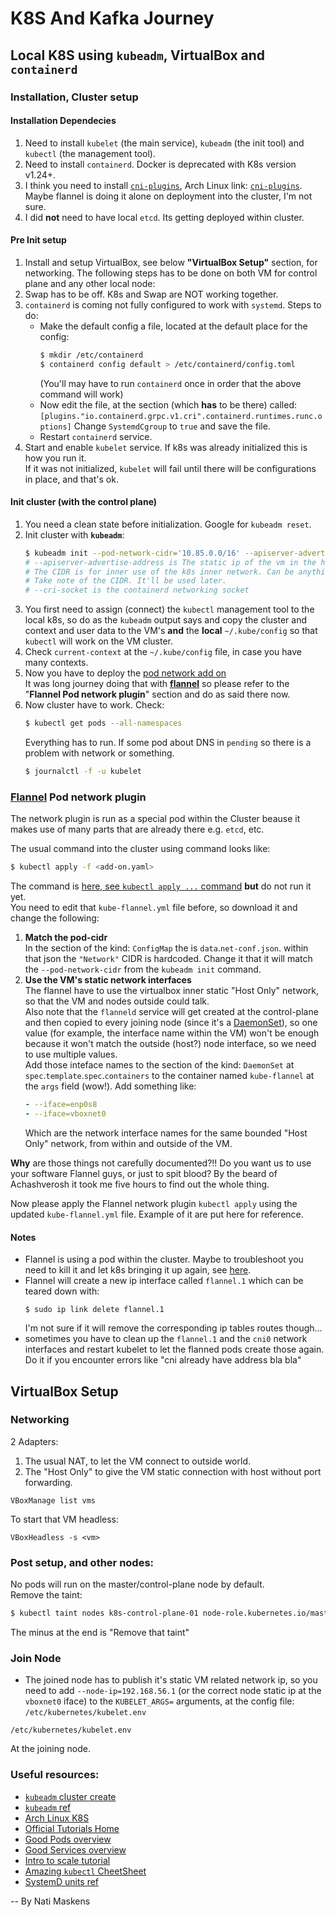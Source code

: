 # K8S And Kafka Journey

## Local K8S using `kubeadm`, VirtualBox and `containerd`

### Installation, Cluster setup

#### Installation Dependecies

1. Need to install `kubelet` (the main service), `kubeadm` (the init tool) and `kubectl` (the management tool).
1. Need to install `containerd`. Docker is deprecated with K8s version v1.24+.
1. I think you need to install [`cni-plugins`](https://github.com/containernetworking/plugins), Arch Linux link: [`cni-plugins`](https://archlinux.org/packages/community/x86_64/cni-plugins).  
Maybe flannel is doing it alone on deployment into the cluster, I'm not sure.
1. I did **not** need to have local `etcd`. Its getting deployed within cluster.

#### Pre Init setup
1. Install and setup VirtualBox, see below **"VirtualBox Setup"** section, for networking. The following steps has to be done on both VM for control plane and any other local node:
1. Swap has to be off. K8s and Swap are NOT working together.
1. `containerd` is coming not fully configured to work with `systemd`. Steps to do:
   * Make the default config a file, located at the default place for the config:
      ```bash
      $ mkdir /etc/containerd
      $ containerd config default > /etc/containerd/config.toml
      ```
      (You'll may have to run `containerd` once in order that the above command will work)
   * Now edit the file, at the section (which **has** to be there) called:  
      `[plugins."io.containerd.grpc.v1.cri".containerd.runtimes.runc.options]`
      Change `SystemdCgroup` to `true` and save the file.
   * Restart `containerd` service.
1. Start and enable `kubelet` service. If k8s was already initialized this is how you run it.  
   If it was not initialized, `kubelet` will fail until there will be configurations in place, and that's ok.

#### Init cluster (with the control plane)

1. You need a clean state before initialization. Google for `kubeadm reset`.
1. Init cluster with **`kubeadm`**:
   ```bash
   $ kubeadm init --pod-network-cidr='10.85.0.0/16' --apiserver-advertise-address=192.168.56.10 --cri-socket=unix:///run/containerd/containerd.sock
   # --apiserver-advertise-address is The static ip of the vm in the host vboxnet0 adapter.
   # The CIDR is for inner use of the k8s inner network. Can be anything that doesn't collide.
   # Take note of the CIDR. It'll be used later.
   # --cri-socket is the containerd networking socket
   ```
1. You first need to assign (connect) the `kubectl` management tool to the local k8s, so do as the `kubeadm` output says
   and copy the cluster and context and user data to the VM's **and** the **local** `~/.kube/config` so that `kubectl` will work on the VM cluster.
1. Check `current-context` at the `~/.kube/config` file, in case you have many contexts.
1. Now you have to deploy the
   [pod network add on](https://kubernetes.io/docs/setup/production-environment/tools/kubeadm/create-cluster-kubeadm/#pod-network)  
   It was long journey doing that with [**flannel**](https://github.com/flannel-io/flannel) so
   please refer to the "**Flannel Pod network plugin**" section and do as said there now.
1. Now cluster have to work. Check:  
   ```bash
   $ kubectl get pods --all-namespaces
   ```
   Everything has to run. If some pod about DNS in `pending` so there is a problem with network or something.
   ```bash
   $ journalctl -f -u kubelet
   ```

### [Flannel](https://github.com/flannel-io/flannel) Pod network plugin
The network plugin is run as a special pod within the Cluster beause it makes use of many parts that are already there
e.g. `etcd`, etc.

The usual command into the cluster using command looks like:  
```bash
$ kubectl apply -f <add-on.yaml>
```
The command is [here, see `kubectl apply ...` command](https://github.com/flannel-io/flannel#deploying-flannel-manually) **but** do
not run it yet.  
You need to edit that `kube-flannel.yml` file before, so download it and change the following:
1. **Match the pod-cidr**  
   In the section of the kind: `ConfigMap` the is `data`.`net-conf.json`. within that json the `"Network"` CIDR is hardcoded.
   Change it that it will match the `--pod-network-cidr` from the `kubeadm init` command.
1. **Use the VM's static network interfaces**  
   The flannel have to use the virtualbox inner static "Host Only" network, so that the VM and nodes outside could talk.  
   Also note that the `flanneld` service will get created at the control-plane and then copied to every joining node (since it's a [DaemonSet](https://kubernetes.io/docs/concepts/workloads/controllers/daemonset/)),
   so one value (for example, the interface name within the VM) won't be enough because it won't match the outside (host?) node interface,
   so we need to use multiple values.  
   Add those inteface names to the section of the kind: `DaemonSet` at `spec`.`template`.`spec`.`containers` to the container named `kube-flannel`
   at the `args` field (wow!). Add something like:
   ```yaml
   - --iface=enp0s8
   - --iface=vboxnet0
   ```
   Which are the network interface names for the same bounded "Host Only" network, from within and outside of the VM.

**Why** are those things not carefully documented?!! Do you want us to use your software Flannel guys, or just to spit blood? By the beard of Achashverosh it took me five hours to find out the whole thing.

Now please apply the Flannel network plugin `kubectl apply` using the updated `kube-flannel.yml` file. Example of it are put here for reference.  

#### Notes
- Flannel is using a pod within the cluster. Maybe to troubleshoot you need to kill it and let k8s bringing it up again, see [here](https://wiki.archlinux.org/title/Kubernetes#Troubleshooting).
- Flannel will create a new ip interface called `flannel.1` which can be teared down with:  
  ```
  $ sudo ip link delete flannel.1
  ```
  I'm not sure if it will remove the corresponding ip tables routes though...
- sometimes you have to clean up the `flannel.1` and the `cni0` network interfaces and restart kubelet to let the flanned pods create those again.
  Do it if you encounter errors like "cni already have address bla bla"

## VirtualBox Setup
### Networking
2 Adapters:
1. The usual NAT, to let the VM connect to outside world.
2. The "Host Only" to give the VM static connection with host without port forwarding.
```
VBoxManage list vms
```
To start that VM headless:
```
VBoxHeadless -s <vm>
```
### Post setup, and other nodes:
No pods will run on the master/control-plane node by default.  
Remove the taint:
``` bash
$ kubectl taint nodes k8s-control-plane-01 node-role.kubernetes.io/master-
```
The minus at the end is "Remove that taint"
### Join Node
- The joined node has to publish it's static VM related network ip, so you need to add 
  `--node-ip=192.168.56.1` (or the correct node static ip at the `vboxnet0` iface) to the `KUBELET_ARGS=` arguments, at the config file: `/etc/kubernetes/kubelet.env`
```
/etc/kubernetes/kubelet.env
```
At the joining node.
### Useful resources:
- [`kubeadm` cluster create](https://kubernetes.io/docs/setup/production-environment/tools/kubeadm/create-cluster-kubeadm)
- [`kubeadm` ref](https://kubernetes.io/docs/reference/setup-tools/kubeadm)
- [Arch Linux K8S](https://wiki.archlinux.org/title/Kubernetes)
- [Official Tutorials Home](https://kubernetes.io/docs/tutorials/kubernetes-basics/)
- [Good Pods overview](https://kubernetes.io/docs/tutorials/kubernetes-basics/explore/explore-intro)
- [Good Services overview](https://kubernetes.io/docs/tutorials/kubernetes-basics/expose/expose-intro)
- [Intro to scale tutorial](https://kubernetes.io/docs/tutorials/kubernetes-basics/scale/scale-intro)
- [Amazing `kubectl` CheetSheet](https://kubernetes.io/docs/reference/kubectl/cheatsheet/)
- [SystemD units ref](https://www.freedesktop.org/software/systemd/man/systemd.service.html)

-- By Nati Maskens
